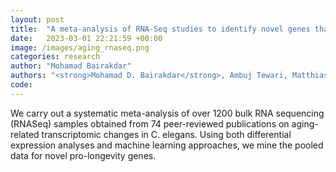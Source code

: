 ```yaml
---
layout: post
title:  "A meta-analysis of RNA-Seq studies to identify novel genes that regulate aging"
date:   2023-03-01 22:21:59 +00:00
image: /images/aging_rnaseq.png
categories: research
author: "Mohamad Bairakdar"
authors: "<strong>Mohamad D. Bairakdar</strong>, Ambuj Tewari, Matthias C. Truttmann"
code: 
---
```

We carry out a systematic meta-analysis of over 1200 bulk RNA sequencing (RNASeq) samples obtained from 74 peer-reviewed publications on aging-related transcriptomic changes in C. elegans. Using both differential expression analyses and machine learning approaches, we mine the pooled data for novel pro-longevity genes.
